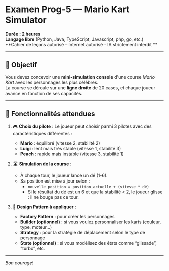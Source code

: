 # Examen Prog-5 — Mario Kart Simulator

**Durée : 2 heures**\
**Langage libre** (Python, Java, TypeScript, Javascript, php, go, etc.)\
**Cahier de leçons autorisé – Internet autorisé - IA strictement interdit **

---

## 🎯 Objectif

Vous devez concevoir une **mini-simulation console** d'une course _Mario Kart_
avec les personnages les plus célèbres.\
La course se déroule sur une **ligne droite** de 20 cases, et chaque joueur
avance en fonction de ses capacités.

---

## 👾 Fonctionnalités attendues

1. 🎮 **Choix du pilote** : Le joueur peut choisir parmi 3 pilotes avec des
   caractéristiques différentes :
   - **Mario** : équilibré (vitesse 2, stabilité 2)
   - **Luigi** : lent mais très stable (vitesse 1, stabilité 3)
   - **Peach** : rapide mais instable (vitesse 3, stabilité 1)

2. 🛣️ **Simulation de la course** :
   - À chaque tour, le joueur lance un dé (1-6).
   - Sa position est mise à jour selon :
     - `nouvelle_position = position_actuelle + (vitesse * dé)`
     - Si le résultat du dé est un 6 et que la stabilité < 2, le joueur glisse :
       il ne bouge pas ce tour.

3. 🧠 **Design Pattern à appliquer** :
   - **Factory Pattern** : pour créer les personnages
   - **Builder (optionnel)** : si vous voulez personnaliser les karts (couleur,
     type, moteur…)
   - **Strategy** : pour la stratégie de déplacement selon le type de personnage
   - **State (optionnel)** : si vous modélisez des états comme “glissade”,
     “turbo”, etc.

---

_Bon courage!_
